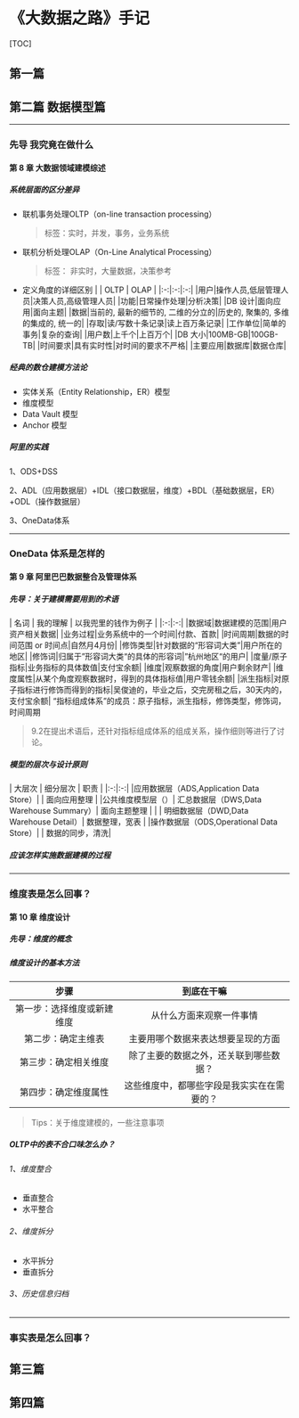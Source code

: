 # 《大数据之路》手记

[TOC]

## 第一篇

## 第二篇 数据模型篇
---
### 先导 我究竟在做什么
#### 第 8 章 大数据领域建模综述
##### 系统层面的区分差异
- 联机事务处理OLTP（on-line transaction processing）
  > 标签：实时，并发，事务，业务系统

- 联机分析处理OLAP（On-Line Analytical Processing）
  > 标签： 非实时，大量数据，决策参考

- 定义角度的详细区别
| | OLTP | OLAP |
|:-:|:-:|:-:|
|用户|操作人员,低层管理人员|决策人员,高级管理人员|
|功能|日常操作处理|分析决策|
|DB 设计|面向应用|面向主题|
|数据|当前的, 最新的细节的, 二维的分立的|历史的, 聚集的, 多维的集成的, 统一的|
|存取|读/写数十条记录|读上百万条记录|
|工作单位|简单的事务|复杂的查询|
|用户数|上千个|上百万个|
|DB 大小|100MB-GB|100GB-TB|
|时间要求|具有实时性|对时间的要求不严格|
|主要应用|数据库|数据仓库|

##### 经典的数仓建模方法论
- 实体关系（Entity Relationship，ER）模型
- 维度模型
- Data Vault 模型
- Anchor 模型

##### 阿里的实践

1、ODS+DSS

2、ADL（应用数据层）+IDL（接口数据层，维度）+BDL（基础数据层，ER）+ODL（操作数据层）

3、OneData体系

---
### OneData 体系是怎样的
#### 第 9 章 阿里巴巴数据整合及管理体系

##### 先导：关于建模需要用到的术语
| 名词 | 我的理解 | 以我兜里的钱作为例子 |
|:-:|:-:|
|数据域|数据建模的范围|用户资产相关数据|
|业务过程|业务系统中的一个时间|付款、首款|
|时间周期|数据的时间范围 or 时间点|自然月4月份|
|修饰类型|针对数据的“形容词大类”|用户所在的地区|
|修饰词|归属于”形容词大类“的具体的形容词|”杭州地区“的用户|
|度量/原子指标|业务指标的具体数值|支付宝余额|
|维度|观察数据的角度|用户剩余财产|
|维度属性|从某个角度观察数据时，得到的具体指标值|用户零钱余额|
|派生指标|对原子指标进行修饰而得到的指标|吴俊迪的，毕业之后，交完房租之后，30天内的，支付宝余额|
“指标组成体系”的成员：原子指标，派生指标，修饰类型，修饰词，时间周期

> 9.2在提出术语后，还针对指标组成体系的组成关系，操作细则等进行了讨论。

##### 模型的层次与设计原则

| 大层次 | 细分层次 | 职责 |
|:-:|:-:|
|应用数据层（ADS,Application Data Store）| | 面向应用整理 |
|公共维度模型层（）| 汇总数据层（DWS,Data Warehouse Summary）| 面向主题整理 |
| | 明细数据层（DWD,Data Warehouse Detail）| 数据整理，宽表 |
|操作数据层（ODS,Operational Data Store）| | 数据的同步，清洗|

##### 应该怎样实施数据建模的过程



---

### 维度表是怎么回事？

#### 第 10 章 维度设计
##### 先导：维度的概念
##### 维度设计的基本方法
| 步骤 | 到底在干嘛 |
|:-:|:-:|
| 第一步：选择维度或新建维度 | 从什么方面来观察一件事情 |
| 第二步：确定主维表 | 主要用哪个数据来表达想要呈现的方面 |
| 第三步：确定相关维度 | 除了主要的数据之外，还关联到哪些数据？|
| 第四步：确定维度属性 | 这些维度中，都哪些字段是我实实在在需要的？ |

> Tips：关于维度建模的，一些注意事项
> 

##### OLTP中的表不合口味怎么办？
###### 1、维度整合
- 垂直整合
- 水平整合
###### 2、维度拆分
- 水平拆分
- 垂直拆分
###### 3、历史信息归档



---

### 事实表是怎么回事？





## 第三篇

## 第四篇

